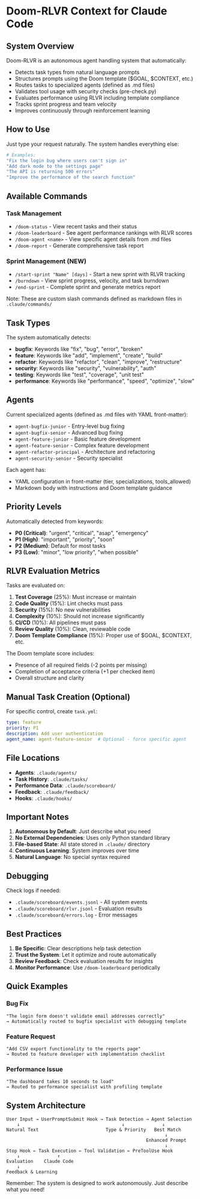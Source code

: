 # Doom-RLVR Context for Claude Code

## System Overview

Doom-RLVR is an autonomous agent handling system that automatically:
- Detects task types from natural language prompts
- Structures prompts using the Doom template ($GOAL, $CONTEXT, etc.)
- Routes tasks to specialized agents (defined as .md files)
- Validates tool usage with security checks (pre-check.py)
- Evaluates performance using RLVR including template compliance
- Tracks sprint progress and team velocity
- Improves continuously through reinforcement learning

## How to Use

Just type your request naturally. The system handles everything else:

```bash
# Examples:
"Fix the login bug where users can't sign in"
"Add dark mode to the settings page"
"The API is returning 500 errors"
"Improve the performance of the search function"
```

## Available Commands

### Task Management
- `/doom-status` - View recent tasks and their status
- `/doom-leaderboard` - See agent performance rankings with RLVR scores
- `/doom-agent <name>` - View specific agent details from .md files
- `/doom-report` - Generate comprehensive task report

### Sprint Management (NEW)
- `/start-sprint "Name" [days]` - Start a new sprint with RLVR tracking
- `/burndown` - View sprint progress, velocity, and task burndown
- `/end-sprint` - Complete sprint and generate metrics report

Note: These are custom slash commands defined as markdown files in `.claude/commands/`

## Task Types

The system automatically detects:
- **bugfix**: Keywords like "fix", "bug", "error", "broken"
- **feature**: Keywords like "add", "implement", "create", "build"
- **refactor**: Keywords like "refactor", "clean", "improve", "restructure"
- **security**: Keywords like "security", "vulnerability", "auth"
- **testing**: Keywords like "test", "coverage", "unit test"
- **performance**: Keywords like "performance", "speed", "optimize", "slow"

## Agents

Current specialized agents (defined as .md files with YAML front-matter):
- `agent-bugfix-junior` - Entry-level bug fixing
- `agent-bugfix-senior` - Advanced bug fixing
- `agent-feature-junior` - Basic feature development
- `agent-feature-senior` - Complex feature development
- `agent-refactor-principal` - Architecture and refactoring
- `agent-security-senior` - Security specialist

Each agent has:
- YAML configuration in front-matter (tier, specializations, tools_allowed)
- Markdown body with instructions and Doom template guidance

## Priority Levels

Automatically detected from keywords:
- **P0 (Critical)**: "urgent", "critical", "asap", "emergency"
- **P1 (High)**: "important", "priority", "soon"
- **P2 (Medium)**: Default for most tasks
- **P3 (Low)**: "minor", "low priority", "when possible"

## RLVR Evaluation Metrics

Tasks are evaluated on:
1. **Test Coverage** (25%): Must increase or maintain
2. **Code Quality** (15%): Lint checks must pass
3. **Security** (15%): No new vulnerabilities
4. **Complexity** (10%): Should not increase significantly
5. **CI/CD** (10%): All pipelines must pass
6. **Review Quality** (10%): Clean, reviewable code
7. **Doom Template Compliance** (15%): Proper use of $GOAL, $CONTEXT, etc.

The Doom template score includes:
- Presence of all required fields (-2 points per missing)
- Completion of acceptance criteria (+1 per checked item)
- Overall structure and clarity

## Manual Task Creation (Optional)

For specific control, create `task.yml`:

```yaml
type: feature
priority: P1
description: Add user authentication
agent_name: agent-feature-senior  # Optional - force specific agent
```

## File Locations

- **Agents**: `.claude/agents/`
- **Task History**: `.claude/tasks/`
- **Performance Data**: `.claude/scoreboard/`
- **Feedback**: `.claude/feedback/`
- **Hooks**: `.claude/hooks/`

## Important Notes

1. **Autonomous by Default**: Just describe what you need
2. **No External Dependencies**: Uses only Python standard library
3. **File-based State**: All state stored in `.claude/` directory
4. **Continuous Learning**: System improves over time
5. **Natural Language**: No special syntax required

## Debugging

Check logs if needed:
- `.claude/scoreboard/events.jsonl` - All system events
- `.claude/scoreboard/rlvr.jsonl` - Evaluation results
- `.claude/scoreboard/errors.log` - Error messages

## Best Practices

1. **Be Specific**: Clear descriptions help task detection
2. **Trust the System**: Let it optimize and route automatically
3. **Review Feedback**: Check evaluation results for insights
4. **Monitor Performance**: Use `/doom-leaderboard` periodically

## Quick Examples

### Bug Fix
```
"The login form doesn't validate email addresses correctly"
→ Automatically routed to bugfix specialist with debugging template
```

### Feature Request
```
"Add CSV export functionality to the reports page"
→ Routed to feature developer with implementation checklist
```

### Performance Issue
```
"The dashboard takes 10 seconds to load"
→ Routed to performance specialist with profiling template
```

## System Architecture

```
User Input → UserPromptSubmit Hook → Task Detection → Agent Selection
    ↓                                      ↓              ↓
Natural Text                         Type & Priority   Best Match
                                                           ↓
                                                    Enhanced Prompt
                                                           ↓
Stop Hook ← Task Execution ← Tool Validation ← PreToolUse Hook
    ↓              ↑
Evaluation    Claude Code
    ↓
Feedback & Learning
```

Remember: The system is designed to work autonomously. Just describe what you need!